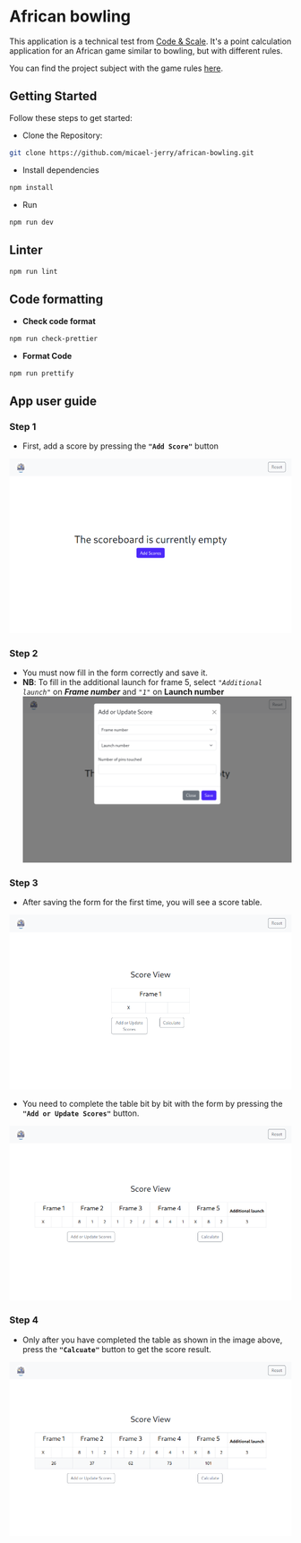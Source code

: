 # African bowling

This application is a technical test from [Code & Scale](https://codeandscale.com/). It's a point calculation application for an African game similar to bowling, but with different rules.

You can find the project subject with the game rules [here](https://github.com/micael-jerry/african-bowling/blob/master/docs/Test%20technique%20-%20Code%26Scale.docx.pdf).

## Getting Started

Follow these steps to get started:

- Clone the Repository:

```bash
git clone https://github.com/micael-jerry/african-bowling.git
```

- Install dependencies

```bash
npm install
```

- Run

```bash
npm run dev
```

## Linter

```bash
npm run lint
```

## Code formatting

- **Check code format**

```bash
npm run check-prettier
```

- **Format Code**

```bash
npm run prettify
```

## App user guide

### Step 1

- First, add a score by pressing the **`"Add Score"`** button

![home](./docs/assets/1.png)

### Step 2

- You must now fill in the form correctly and save it.
- **NB**: To fill in the additional launch for frame 5, select _`"Additional launch"`_ on **_Frame number_** and _`"1"`_ on **Launch number**
  ![form](./docs/assets/2.png)

### Step 3

- After saving the form for the first time, you will see a score table.

![firt view of table](./docs/assets/3.png)

- You need to complete the table bit by bit with the form by pressing the **`"Add or Update Scores"`** button.

![table completed](./docs/assets/4.png)

### Step 4

- Only after you have completed the table as shown in the image above, press the **`"Calcuate"`** button to get the score result.

![score calculed](./docs/assets/5.png)
